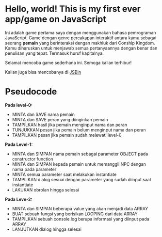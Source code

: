 # Hello, world! This is my first ever app/game on JavaScript

Ini adalah game pertama saya dengan menggunakan bahasa pemrograman JavaScript. Game dengan genre percakapan interaktif antara kamu sebagai seorang **pemain** yang berinteraksi dengan makhluk dari Conship Kingdom. Kamu diharuskan untuk menjawab semua pertanyaannya dengan benar dan penulisan yang tepat. Termasuk huruf kapitalnya.

Selamat mencoba game sederhana ini. Semoga kalian terhibur!

Kalian juga bisa mencobanya di [JSBin](http://jsbin.com/giladap/edit?js,console)

# Pseudocode
**Pada level-0:**
* MINTA dan SAVE nama pemain
* MINTA dan SAVE peran yang diinginkan pemain
* TAMPILKAN hasil jika pemain menginput nama dan peran
* TUNJUKKAN pesan jika pemain belum menginput nama dan peran
* TAMPILKAN pesan jika pemain sudah melewati level-0

**Pada Level-1:**
* MINTA dan SIMPAN nama pemain sebagai parameter OBJECT pada constructor function
* MINTA dan SIMPAN kepada pemain untuk memanggil NPC dengan nama pada parameter
* MINTA semua parameter saat melakukan instantiate
* TAMPILKAN dialog sesuai dengan parameter yang sudah diinput saat instantiate
* LAKUKAN obrolan hingga selesai

**Pada Leve-2:**
* MINTA dan SIMPAN beberapa value yang akan menjadi data ARRAY
* BUAT sebuah fungsi yang berisikan LOOPING dari data ARRAY
* TAMPILKAN sebuah console.log berupa informasi yang diinput pada ARRAY
* LANJUTKAN dialog hingga selesai
